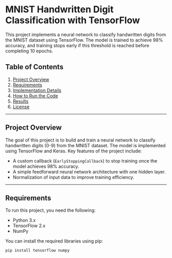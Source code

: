 # MNIST Handwritten Digit Classification with TensorFlow

This project implements a neural network to classify handwritten digits from the MNIST dataset using TensorFlow. The model is trained to achieve 98% accuracy, and training stops early if this threshold is reached before completing 10 epochs.

## Table of Contents
1. [Project Overview](#project-overview)
2. [Requirements](#requirements)
3. [Implementation Details](#implementation-details)
4. [How to Run the Code](#how-to-run-the-code)
5. [Results](#results)
6. [License](#license)

---

## Project Overview

The goal of this project is to build and train a neural network to classify handwritten digits (0-9) from the MNIST dataset. The model is implemented using TensorFlow and Keras. Key features of the project include:

- A custom callback (`EarlyStoppingCallback`) to stop training once the model achieves 98% accuracy.
- A simple feedforward neural network architecture with one hidden layer.
- Normalization of input data to improve training efficiency.

---

## Requirements

To run this project, you need the following:

- Python 3.x
- TensorFlow 2.x
- NumPy

You can install the required libraries using pip:

```bash
pip install tensorflow numpy
